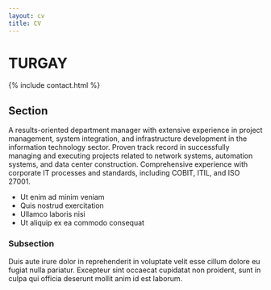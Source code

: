 ```yaml
---
layout: cv
title: CV
---
```


# TURGAY 

{% include contact.html %}

## Section

A results-oriented department manager with extensive experience in project management, system integration, and infrastructure development in the information technology sector. Proven track record in successfully managing and executing projects related to network systems, automation systems, and data center construction. Comprehensive experience with corporate IT processes and standards, including COBIT, ITIL, and ISO 27001. 

* Ut enim ad minim veniam
* Quis nostrud exercitation
* Ullamco laboris nisi
* Ut aliquip ex ea commodo consequat

### Subsection

Duis aute irure dolor in reprehenderit in voluptate velit esse cillum dolore eu fugiat nulla pariatur. Excepteur sint occaecat cupidatat non proident, sunt in culpa qui officia deserunt mollit anim id est laborum.
